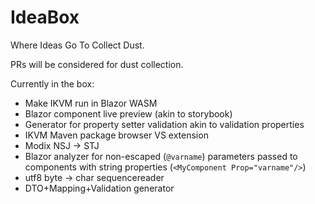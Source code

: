 # IdeaBox
Where Ideas Go To Collect Dust.

PRs will be considered for dust collection.

Currently in the box:
- Make IKVM run in Blazor WASM
- Blazor component live preview (akin to storybook)
- Generator for property setter validation akin to validation properties
- IKVM Maven package browser VS extension
- Modix NSJ -> STJ
- Blazor analyzer for non-escaped (`@varname`) parameters passed to components with string properties (`<MyComponent Prop="varname"/>`)
- utf8 byte -> char sequencereader
- DTO+Mapping+Validation generator
